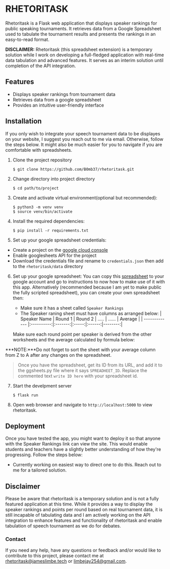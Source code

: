 # RHETORITASK

Rhetoritask is a Flask web application that displays speaker rankings for public speaking tournaments. It retrieves data from a Google Spreadsheet used to tabulate the tournament results and presents the rankings in an easy-to-read format.

**DISCLAIMER:** Rhetoritask (this spreadsheet extension) is a temporary solution while I work on developing a full-fledged application with real-time data tabulation and advanced features. It serves as an interim solution until completion of the API integration.

## Features

- Displays speaker rankings from tournament data
- Retrieves data from a google spreadsheet
- Provides an intuitive user-friendly interface

## Installation

If you only wish to integrate your speech tournament data to be displayes on your website, I suggest you reach out to me via email.
Otherwise, follow the steps below. It might also be much easier for you to navigate if you are comfortable with spreadsheets.

1. Clone the project repository

    ```shell
    $ git clone https://github.com/B0mb37/rhetoritask.git
    ```

2. Change directory into project directory

    ```shell
    $ cd path/to/project
    ```

3. Create and activate virtual environment(optional but recommended):

    ```shell
    $ python3 -m venv venv
    $ source venv/bin/activate
    ```

4. Install the required dependencies:

    ```shell
    $ pip install -r requirements.txt
    ```

5. Set up your google spreadsheet credentials:

- Create a project on the [google cloud console](https://console.cloud.google.com)
- Enable googlesheets API for the project
- Download the credentials file and rename to `credentials.json` then add to the `rhetoritask/data` directory

6. Set up your google spreadsheet:
You can copy this [spreadsheet]() to your google account and go to instructions to now how to make use of it with this app.
Alternatively (recommended because I am yet to make public the fully scripted spreadsheet), you can create your own spreadsheet then:
    - Make sure it has a sheet called `Speaker Rankings`
    - The Speaker raning sheet must have columns as arranged below:
        | Speaker Name  | Round 1    | Round 2 | ..... | ...... | Average |
        | ------------- |:----------:|:-------:|:-----:|:------:|--------:|

    Make sure each round point per speaker is derived from the other worksheets and the average calculated by formula below:

***NOTE:***Do not forget to sort the sheet with your average column from Z to A after any changes on the spreadsheet.

> Once you have the spreadsheet, get its ID from its URL, and add it to the ggsheets.py file where it says `SPREADHEET_ID`.
> Replace the commented text `write ID here` with your spreadsheet id.

7. Start the develpment server

    ```shell
    $ flask run
    ```

8. Open web browser and navigate to `http://localhost:5000` to view rhetoritask.

## Deployment
Once you have tested the app, you might want to deploy it so that anyone with the Speaker Rankings link can view the site. This would enable students and teachers have a slightly better understanding of how they're progressing. Follow the steps below:
- Currently working on easiest way to direct one to do this. Reach out to me for a tailored solution.

## Disclaimer

Please be aware that rhetoritask is a temporary solution and is not a fully featured application at this time. While it provides a way to display the speaker rankings and points per round based on real tournament data, it is still incapable of tabulating data and I am actively working on the API integration to enhance features and functionality of rhetoritask and enable tabulation of speech tournament as we do for debates.


### Contact

If you need any help, have any questions or feedback and/or would like to contribute to this project, please contact me at [rhetoritask@jameslimbe.tech]() or [limbejay254@gmail.com]().